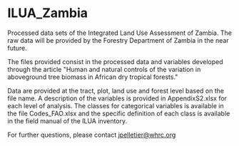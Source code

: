 # ILUA_Zambia
Processed data sets of the Integrated Land Use Assessment of Zambia.
The raw data will be provided by the Forestry Department of Zambia in the near future.

The files provided consist in the processed data and variables developed through the article "Human and natural controls of the variation in aboveground tree biomass in African dry tropical forests."

Data are provided at the tract, plot, land use and forest level based on the file name. A description of the variables is provided in AppendixS2.xlsx for each level of analysis. The classes for categorical variables is available in the file Codes_FAO.xlsx and the specific definition of each class is available in the field manual of the ILUA inventory.


For further questions, please contact jpelletier@whrc.org
